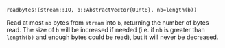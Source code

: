 ```
readbytes!(stream::IO, b::AbstractVector{UInt8}, nb=length(b))
```

Read at most `nb` bytes from `stream` into `b`, returning the number of bytes read. The size of `b` will be increased if needed (i.e. if `nb` is greater than `length(b)` and enough bytes could be read), but it will never be decreased.
